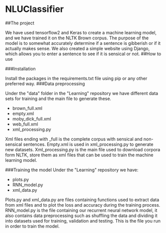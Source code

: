 # NLUClassifier
##The project

We have used tensorflow2 and Keras to create a machine learning model, and we have trained it on the NLTK Brown corpus. 
The purpose of the model is to somewhat accurately determine if a sentence is gibberish or if it actually makes sense.
We also created a simple website using Django, which allows you to enter a sentence to see if it is sensical or not.
##How to use

###Installation

Install the packages in the requirements.txt file using pip or any other preferred way.
###Data preprocessing

Under the "data" folder in the "Learning" repository we have different data sets for training and the main file to generate these.
* brown_full.xml
* empty.xml
* moby_dick_full.xml
* web_full.xml
* xml_processing.py

Xml files ending with _full is the complete corpus with sensical and non-sensical sentences.
Empty.xml is used in xml_processing.py to generate new datasets. 
Xml_processing.py is the main file used to download corpora form NLTK, store them as xml files that can be used to train the machine learning model.

###Training the model
Under the "Learning" repository we have:
* plots.py
* RNN_model.py
* xml_data.py

Plots.py and xml_data.py are files containing functions used to extract data from xml files and to plot
the loss and accuracy during the training process. RNN_model.py is the file containing our recurrent neural network model, it also
contains data preprocessing such as shuffling the data and dividing it into datasets used for training, validation and testing.
This is the file you run in order to train the model.



